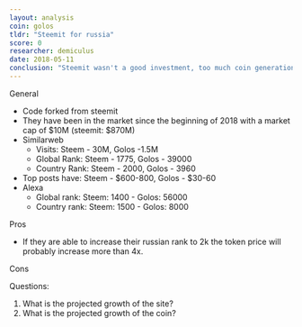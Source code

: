 ```yaml
---
layout: analysis
coin: golos
tldr: "Steemit for russia"
score: 0
researcher: demiculus
date: 2018-05-11
conclusion: "Steemit wasn't a good investment, too much coin generation thus while the market cap increases the investor doesn't benefit as much. Thus this coin will probably have a similar fate."
---
```


General

- Code forked from steemit
- They have been in the market since the beginning of 2018 with a market cap of $10M (steemit: $870M)
- Similarweb
    - Visits: Steem - 30M, Golos -1.5M
    - Global Rank: Steem - 1775, Golos - 39000
    - Country Rank: Steem - 2000, Golos - 3960
- Top posts have: Steem - $600-800, Golos - $30-60
- Alexa
    - Global rank: Steem: 1400 - Golos: 56000
    - Country rank: Steem: 1500 - Golos: 8000

Pros

- If they are able to increase their russian rank to 2k the token price will probably increase more than 4x.

Cons

Questions:
1. What is the projected growth of the site?
2. What is the projected growth of the coin?